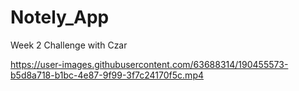 # Notely_App
Week 2 Challenge with Czar


https://user-images.githubusercontent.com/63688314/190455573-b5d8a718-b1bc-4e87-9f99-3f7c24170f5c.mp4

